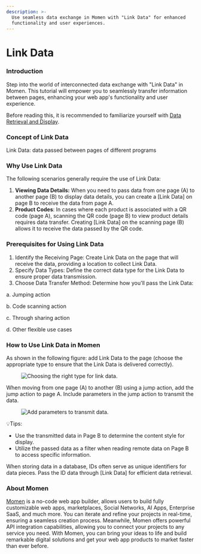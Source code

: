 ```yaml
---
description: >-
  Use seamless data exchange in Momen with "Link Data" for enhanced
  functionality and user experiences.
---
```


# Link Data

### **Introduction**

Step into the world of interconnected data exchange with "Link Data" in Momen. This tutorial will empower you to seamlessly transfer information between pages, enhancing your web app's functionality and user experience.

Before reading this, it is recommended to familiarize yourself with [Data Retrieval and Display](https://docs.momen.app/data/data-retrieval-and-display).

### **Concept of Link Data**

Link Data: data passed between pages of different programs

### **Why Use Link Data**

The following scenarios generally require the use of Link Data:

1. **Viewing Data Details:** When you need to pass data from one page (A) to another page (B) to display data details, you can create a \[Link Data] on page B to receive the data from page A.
2. **Product Codes**: In cases where each product is associated with a QR code (page A), scanning the QR code (page B) to view product details requires data transfer. Creating \[Link Data] on the scanning page (B) allows it to receive the data passed by the QR code.

### **Prerequisites for Using Link Data**

1. Identify the Receiving Page: Create Link Data on the page that will receive the data, providing a location to collect Link Data.
2. Specify Data Types: Define the correct data type for the Link Data to ensure proper data transmission.
3. Choose Data Transfer Method: Determine how you'll pass the Link Data:

&#x20;            a. Jumping action

&#x20;            b. Code scanning action

&#x20;            c. Through sharing action

&#x20;            d. Other flexible use cases

### **How to Use Link Data in Momen**

As shown in the following figure: add Link Data to the page (choose the appropriate type to ensure that the Link Data is delivered correctly).

<figure><img src="../../.gitbook/assets/0 (31).png" alt="Choosing the right type for link data."><figcaption></figcaption></figure>

When moving from one page (A) to another (B) using a jump action, add the jump action to page A. Include parameters in the jump action to transmit the data.

<figure><img src="../../.gitbook/assets/1 (29).png" alt="Add parameters to transmit data."><figcaption></figcaption></figure>

💡Tips:

* Use the transmitted data in Page B to determine the content style for display.
* Utilize the passed data as a filter when reading remote data on Page B to access specific information.

When storing data in a database, IDs often serve as unique identifiers for data pieces. Pass the ID data through \[Link Data] for efficient data retrieval.



### **About Momen​​**

[Momen](https://momen.app/?channel=blog-about) is a no-code web app builder, allows users to build fully customizable web apps, marketplaces, Social Networks, AI Apps, Enterprise SaaS, and much more. You can iterate and refine your projects in real-time, ensuring a seamless creation process. Meanwhile, Momen offers powerful API integration capabilities, allowing you to connect your projects to any service you need. With Momen, you can bring your ideas to life and build remarkable digital solutions and get your web app products to market faster than ever before.​​
